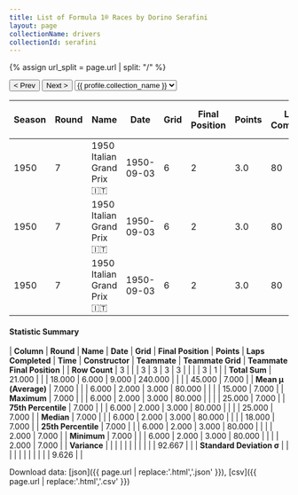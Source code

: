 ```yaml
---
title: List of Formula 1® Races by Dorino Serafini
layout: page
collectionName: drivers
collectionId: serafini
---
```


{% assign url_split = page.url | split: "/" %}
<div id="collection-navigation">
<button onclick="selector.options[selector.selectedIndex-1].value && (window.location = selector.options[selector.selectedIndex-1].value);">&lt; Prev</button>
<button onclick="selector.options[selector.selectedIndex+1].value && (window.location = selector.options[selector.selectedIndex+1].value);">Next &gt;</button>
<select id="selector" onchange="this.options[this.selectedIndex].value && (window.location = this.options[this.selectedIndex].value);">
  {% for collectionId in site.data[page.collectionName].refs %}
    {% if collectionId == page.collectionId %}
      {% assign selected = "selected" %}
    {% else %}
      {% assign selected = "" %}
    {% endif %}
    {% assign profile = site.data[page.collectionName][collectionId].profile %}
    <option value="/f1/{{ page.collectionName }}/{{ collectionId }}/{{ url_split[4] }}" {{ selected }}>{{ profile.collection_name }}</option>
  {% endfor %}
</select>
</div>

| Season | Round | Name | Date | Grid | Final Position | Points | Laps Completed | Time | Constructor | Teammate | Teammate Grid | Teammate Final Position |
|--|--|--|--|--|--|--|--|--|--|--|--|--|
| 1950 | 7 | 1950 Italian Grand Prix 🇮🇹 | 1950-09-03 | 6 | 2 | 3.0 | 80 | +1:18.6 | Ferrari 🇮🇹 | [Peter Whitehead 🇬🇧](/f1/drivers/whitehead) | 18 | 7 |
| 1950 | 7 | 1950 Italian Grand Prix 🇮🇹 | 1950-09-03 | 6 | 2 | 3.0 | 80 | +1:18.6 | Ferrari 🇮🇹 | [Alberto Ascari 🇮🇹](/f1/drivers/ascari) | 2 | R |
| 1950 | 7 | 1950 Italian Grand Prix 🇮🇹 | 1950-09-03 | 6 | 2 | 3.0 | 80 | +1:18.6 | Ferrari 🇮🇹 | [Clemente Biondetti 🇮🇹](/f1/drivers/biondetti) | 25 | R |

#### Statistic Summary

| **Column** | **Round** | **Name** | **Date** | **Grid** | **Final Position** | **Points** | **Laps Completed** | **Time** | **Constructor** | **Teammate** | **Teammate Grid** | **Teammate Final Position** |
| **Row Count** | 3 |  |  | 3 | 3 | 3 | 3 |  |  |  | 3 | 1 |
| **Total Sum** | 21.000 |  |  | 18.000 | 6.000 | 9.000 | 240.000 |  |  |  | 45.000 | 7.000 |
| **Mean μ (Average)** | 7.000 |  |  | 6.000 | 2.000 | 3.000 | 80.000 |  |  |  | 15.000 | 7.000 |
| **Maximum** | 7.000 |  |  | 6.000 | 2.000 | 3.000 | 80.000 |  |  |  | 25.000 | 7.000 |
| **75th Percentile** | 7.000 |  |  | 6.000 | 2.000 | 3.000 | 80.000 |  |  |  | 25.000 | 7.000 |
| **Median** | 7.000 |  |  | 6.000 | 2.000 | 3.000 | 80.000 |  |  |  | 18.000 | 7.000 |
| **25th Percentile** | 7.000 |  |  | 6.000 | 2.000 | 3.000 | 80.000 |  |  |  | 2.000 | 7.000 |
| **Minimum** | 7.000 |  |  | 6.000 | 2.000 | 3.000 | 80.000 |  |  |  | 2.000 | 7.000 |
| **Variance** |  |  |  |  |  |  |  |  |  |  | 92.667 |  |
| **Standard Deviation σ** |  |  |  |  |  |  |  |  |  |  | 9.626 |  |

Download data: [json]({{ page.url | replace:'.html','.json' }}), [csv]({{ page.url | replace:'.html','.csv' }})
